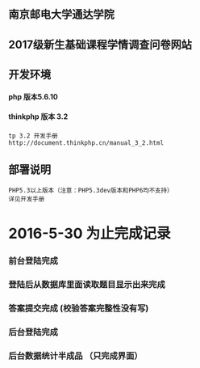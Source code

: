 ## 南京邮电大学通达学院
## 2017级新生基础课程学情调查问卷网站
## 开发环境
#### php 版本5.6.10
#### thinkphp 版本 3.2
```
tp 3.2 开发手册
http://document.thinkphp.cn/manual_3_2.html

```

## 部署说明
```
PHP5.3以上版本（注意：PHP5.3dev版本和PHP6均不支持）
详见开发手册
```

# 2016-5-30 为止完成记录
### 前台登陆完成
### 登陆后从数据库里面读取题目显示出来完成
### 答案提交完成 (校验答案完整性没有写)
### 后台登陆完成
### 后台数据统计半成品 （只完成界面）